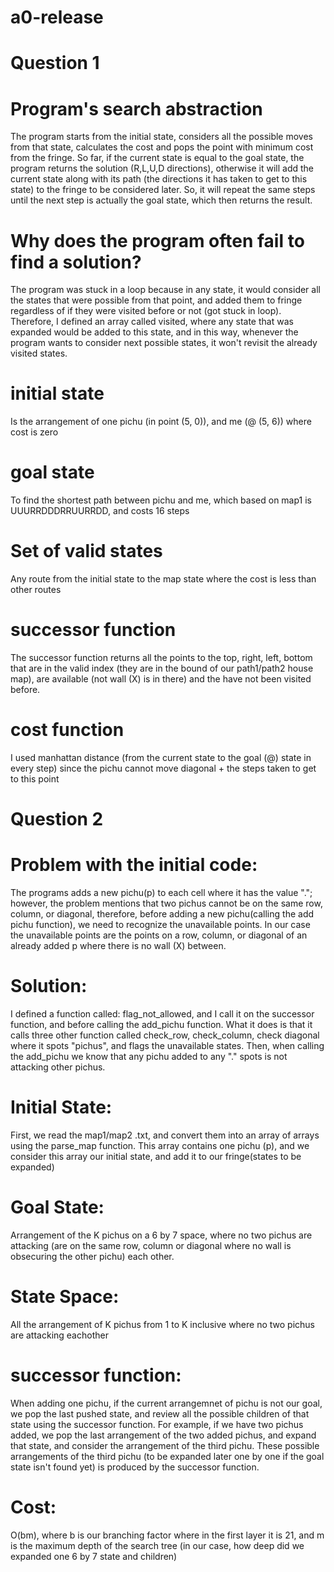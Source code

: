 # a0-release
# Question 1
# Program's search abstraction
The program starts from the initial state, considers all the possible moves from that state, calculates the cost and pops the point with minimum cost from the fringe. So far, if the current state is equal to the goal state, the program returns the solution (R,L,U,D directions), otherwise it will add the current state along with its path (the directions it has taken to get to this state) to the fringe to be considered later. So, it will repeat the same steps until the next step is actually the goal state, which then returns the result.
# Why does the program often fail to find a solution?
The program was stuck in a loop because in any state, it would consider all the states that were possible from that point, and added them to fringe regardless of if they were visited before or not (got stuck in loop). Therefore, I defined an array called visited, where any state that was expanded would be added to this state, and in this way, whenever the program wants to consider next possible states, it won't revisit the already visited states.
# initial state
Is the arrangement of one pichu (in point (5, 0)), and me (@ (5, 6)) where cost is zero
# goal state
To find the shortest path between pichu and me, which based on map1 is UUURRDDDRRUURRDD, and costs 16 steps
# Set of valid states
Any route from the initial state to the map state where the cost is less than other routes
# successor function
The successor function returns all the points to the top, right, left, bottom that are in the valid index (they are in the bound of our path1/path2 house map), are available (not wall (X) is in there) and the have not been visited before.
# cost function
I used manhattan distance (from the current state to the goal (@) state in every step) since the pichu cannot move diagonal + the steps taken to get to this point 

# Question 2

# Problem with the initial code:
The programs adds a new pichu(p) to each cell where it has the value "."; however, the problem mentions that two pichus cannot be on the same row, column, or diagonal, therefore, before adding a new pichu(calling the add pichu function), we need to recognize the unavailable points.
In our case the unavailable points are the points on a row, column, or diagonal of an already added p where there is no wall (X) between.

# Solution:
I defined a function called: flag_not_allowed, and I call it on the successor function, and before calling the add_pichu function. What it does is that it calls three other function called check_row, check_column, check diagonal where it spots "pichus", and flags the unavailable states. Then, when calling the add_pichu we know that any pichu added to any "." spots is not attacking other pichus.

# Initial State:
First, we read the map1/map2 .txt, and convert them into an array of arrays using the parse_map function. This array contains one pichu (p), and we consider this array our initial state, and add it to our fringe(states to be expanded)

# Goal State:
Arrangement of the K pichus on a 6 by 7 space, where no two pichus are attacking (are on the same row, column or diagonal where no wall is obsecuring the other pichu) each other.

# State Space:
All the arrangement of K pichus from 1 to K inclusive where no two pichus are attacking eachother 

# successor function:
When adding one pichu, if the current arrangemnet of pichu is not our goal, we pop the last pushed state, and review all the possible children of that state using the successor function. For example, if we have two pichus added, we pop the last arrangement of the two added pichus, and expand that state, and consider the arrangement of the third pichu. These possible arrangements of the third pichu (to be expanded later one by one if the goal state isn't found yet) is produced by the successor function.

# Cost:
O(bm), where b is our branching factor where in the first layer it is 21, and m is the maximum depth of the search tree (in our case, how deep did we expanded one 6 by 7 state and children)
